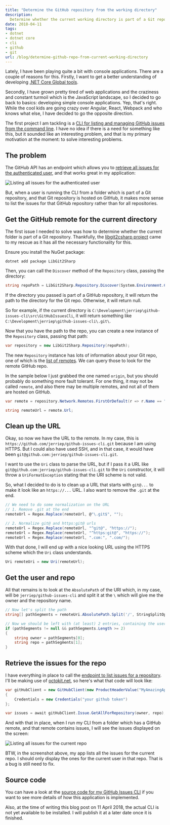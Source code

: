 ```yaml
---
title: "Determine the GitHub repository from the working directory"
description:
  Determine whether the current working directory is part of a Git repository, and if so, retrieve information for the remote GitHub repository.
date: 2018-04-11
tags:
- dotnet
- dotnet core
- cli
- github
- git
url: /blog/determine-github-repo-from-current-working-directory
---
```


Lately, I have been playing quite a bit with console applications. There are a couple of reasons for this. Firstly, I want to get a better understanding of developing [.NET Core Global tools](https://blogs.msdn.microsoft.com/dotnet/2018/02/02/net-core-2-1-roadmap/). 

Secondly, I have grown pretty tired of web applications and the craziness and constant turmoil which is the JavaScript landscape, so I decided to go back to basics: developing simple console applications. Yep, that's right. While the cool kids are going crazy over Angular, React, Webpack and who knows what else, I have decided to go the opposite direction.

The first project I am tackling is a [CLI for listing and managing GitHub issues from the command line](https://github.com/jerriep/github-issues-cli). I have no idea if there is a need for something like this, but it sounded like an interesting problem, and that is my primary motivation at the moment: to solve interesting problems.

## The problem

The GitHub API has an endpoint which allows you to [retrieve all issues for the authenticated user](https://developer.github.com/v3/issues/#list-issues), and that works great in my application:

![Listing all issues for the authenticated user](/images/blog/2018-04-11-determine-github-repo-from-current-working-directory/listing-issues-for-user.png)

But, when a user is running the CLI from a folder which is part of a Git repository, and that Git repository is hosted on GitHub, it makes more sense to list the issues for that GitHub repository rather than for all repositories.

## Get the GitHub remote for the current directory

The first issue I needed to solve was how to determine whether the current folder is part of a Git repository. Thankfully, the [libgit2csharp project](https://github.com/libgit2/libgit2sharp/) came to my rescue as it has all the necessary functionality for this.

Ensure you install the NuGet package:

```text
dotnet add package LibGit2Sharp
```

Then, you can call the `Discover` method of the `Repository` class, passing the directory:

```csharp
string repoPath = LibGit2Sharp.Repository.Discover(System.Environment.CurrentDirectory);
```

If the directory you passed is part of a GitHub repository, it will return the path to the directory for the Git repo. Otherwise, it will return null.

So for example, if the current directory is `C:\Development\jerriep\github-issues-cli\src\GitHubIssuesCli`, it will return something like `C:\Development\jerriep\github-issues-cli\.git\`.

Now that you have the path to the repo, you can create a new instance of the `Repository` class, passing that path:

```csharp
var repository = new LibGit2Sharp.Repository(repoPath);
```

The new `Repository` instance has lots of information about your Git repo, one of which is the [list of remotes](https://git-scm.com/book/en/v2/Git-Basics-Working-with-Remotes). We can query those to look for the remote GitHub repo.

In the sample below I just grabbed the one named `origin`, but you should probably do something more fault tolerant. For one thing, it may not be called `remote`, and also there may be multiple remotes, and not all of them are hosted on GitHub. 

```csharp
var remote = repository.Network.Remotes.FirstOrDefault(r => r.Name == "origin");

string remoteUrl = remote.Url;
```

## Clean up the URL

Okay, so now we have the URL to the remote. In my case, this is `https://github.com/jerriep/github-issues-cli.git` because I am using HTTPS. But I could also have used SSH, and in that case, it would have been `git@github.com:jerriep/github-issues-cli.git`.

I want to use the `Uri` class to parse the URL, but if I pass it a URL like `git@github.com:jerriep/github-issues-cli.git` to the `Uri` constructor, it will throw a `UriFormatException` stating that the URI scheme is not valid.

So, what I decided to do is to clean up a URL that starts with `git@...` to make it look like an `https://...` URL. I also want to remove the `.git` at the end.

```csharp
// We need to do some normalization on the URL
// 1. Remove .git at the end
remoteUrl = Regex.Replace(remoteUrl, @"\.git$", "");

// 2. Normalize git@ and https:git@ urls
remoteUrl = Regex.Replace(remoteUrl, "^git@", "https://");
remoteUrl = Regex.Replace(remoteUrl, "^https:git@", "https://");
remoteUrl = Regex.Replace(remoteUrl, ".com:", ".com/");
```

With that done, I will end up with a nice looking URL using the HTTPS scheme which the `Uri` class understands.

```csharp
Uri remoteUri = new Uri(remoteUrl);
```

## Get the user and repo

All that remains is to look at the `AbsolutePath` of the URI which, in my case, will be `jerriep/github-issues-cli` and split it at the `\` which will give me the owner and the repository name.

```csharp
// Now let's split the path
string[] pathSegments = remoteUri.AbsolutePath.Split('/', StringSplitOptions.RemoveEmptyEntries);

// Now we should be left with (at least) 2 entries, containing the user and the repo
if (pathSegments != null && pathSegments.Length >= 2)
{
    string owner = pathSegments[0];
    string repo = pathSegments[1];
}
```

## Retrieve the issues for the repo

I have everything in place to call the [endpoint to list issues for a repository](https://developer.github.com/v3/issues/#list-issues-for-a-repository). I'll be making use of [octokit.net](https://github.com/octokit/octokit.net), so here's what that code will look like:

```csharp
var gitHubClient = new GitHubClient(new ProductHeaderValue("MyAmazingApp"))
{
    Credentials = new Credentials("your github token")
};

var issues = await gitHubClient.Issue.GetAllForRepository(owner, repo);
```

And with that in place, when I run my CLI from a folder which has a GitHub remote, and that remote contains issues, I will see the issues displayed on the screen:

![Listing all issues for the current repo](/images/blog/2018-04-11-determine-github-repo-from-current-working-directory/list-issues-for-repo.png)

BTW, in the screenshot above, my app lists all the issues for the current repo. I should only display the ones for the current user in that repo. That is a bug is still need to fix.

## Source code

You can have a look at the [source code for my GitHub Issues CLI](https://github.com/jerriep/github-issues-cli) if you want to see more details of how this application is implemented.

Also, at the time of writing this blog post on 11 April 2018, the actual CLI is not yet available to be installed. I will publish it at a later date once it is finished.